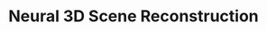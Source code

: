 ---
layout: page
title: Neural 3D Scene Reconstruction
description: My master's thesis (in-progress) investigates integrating multi-modal sensing (LiDAR, RGBD, thermal) with deep learning techniques for 3D scene reconstruction (Gaussian Splatting, Neural Radiance Fields) to better understand orchard tree branching factors. Stay tuned for more!
img: assets/img/nerf.jpg
importance: 2
category: research
giscus_comments: true
---
